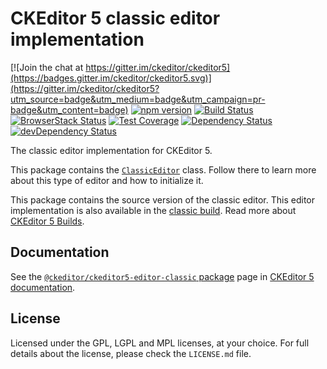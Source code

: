 CKEditor 5 classic editor implementation
========================================

[![Join the chat at https://gitter.im/ckeditor/ckeditor5](https://badges.gitter.im/ckeditor/ckeditor5.svg)](https://gitter.im/ckeditor/ckeditor5?utm_source=badge&utm_medium=badge&utm_campaign=pr-badge&utm_content=badge)
[![npm version](https://badge.fury.io/js/%40ckeditor%2Fckeditor5-editor-classic.svg)](https://www.npmjs.com/package/@ckeditor/ckeditor5-editor-classic)
[![Build Status](https://travis-ci.org/ckeditor/ckeditor5-editor-classic.svg?branch=master)](https://travis-ci.org/ckeditor/ckeditor5-editor-classic)
[![BrowserStack Status](https://www.browserstack.com/automate/badge.svg?badge_key=d3hvenZqQVZERFQ5d09FWXdyT0ozVXhLaVltRFRjTTUyZGpvQWNmWVhUUT0tLUZqNlJ1YWRUd0RvdEVOaEptM1B2Q0E9PQ==--c9d3dee40b9b4471ff3fb516d9ecf8d09292c7e0)](https://www.browserstack.com/automate/public-build/d3hvenZqQVZERFQ5d09FWXdyT0ozVXhLaVltRFRjTTUyZGpvQWNmWVhUUT0tLUZqNlJ1YWRUd0RvdEVOaEptM1B2Q0E9PQ==--c9d3dee40b9b4471ff3fb516d9ecf8d09292c7e0)
[![Test Coverage](https://codeclimate.com/github/ckeditor/ckeditor5-editor-classic/badges/coverage.svg)](https://codeclimate.com/github/ckeditor/ckeditor5-editor-classic/coverage)
[![Dependency Status](https://david-dm.org/ckeditor/ckeditor5-editor-classic/status.svg)](https://david-dm.org/ckeditor/ckeditor5-editor-classic)
[![devDependency Status](https://david-dm.org/ckeditor/ckeditor5-editor-classic/dev-status.svg)](https://david-dm.org/ckeditor/ckeditor5-editor-classic?type=dev)

The classic editor implementation for CKEditor 5.

This package contains the [`ClassicEditor`](https://ckeditor5.github.io/docs/nightly/ckeditor5/latest/api/module_editor-classic_classiceditor-ClassicEditor.html) class. Follow there to learn more about this type of editor and how to initialize it.

This package contains the source version of the classic editor. This editor implementation is also available in the [classic build](https://www.npmjs.com/package/@ckeditor/ckeditor5-build-classic). Read more about [CKEditor 5 Builds](https://ckeditor5.github.io/docs/nightly/ckeditor5/latest/builds/index.html).

## Documentation

See the [`@ckeditor/ckeditor5-editor-classic` package](https://ckeditor5.github.io/docs/nightly/ckeditor5/latest/api/editor-classic.html) page in [CKEditor 5 documentation](https://ckeditor5.github.io/docs/nightly/ckeditor5/latest/).

## License

Licensed under the GPL, LGPL and MPL licenses, at your choice. For full details about the license, please check the `LICENSE.md` file.
